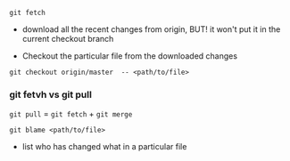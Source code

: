 ```
git fetch
```
- download all the recent changes from origin, BUT! it won't put it in the current checkout branch

- Checkout the particular file from the downloaded changes
```
git checkout origin/master  -- <path/to/file>
```

### git fetvh vs git pull

```git pull``` = ```git fetch``` + ```git merge```

```
git blame <path/to/file>
```
- list who has changed what in a particular file
